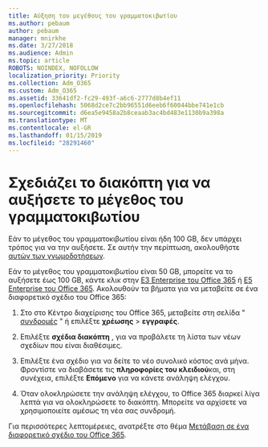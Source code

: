 ```yaml
---
title: Αύξηση του μεγέθους του γραμματοκιβωτίου
ms.author: pebaum
author: pebaum
manager: mnirkhe
ms.date: 3/27/2018
ms.audience: Admin
ms.topic: article
ROBOTS: NOINDEX, NOFOLLOW
localization_priority: Priority
ms.collection: Adm_O365
ms.custom: Adm_O365
ms.assetid: 33641df2-fc29-493f-a6c6-2777d8b4ef11
ms.openlocfilehash: 5068d2ce7c2bb96551d6eeb6f60044bbe741e1cb
ms.sourcegitcommit: d6ea5e9458a2b8ceaab3ac4bd483e1130b9a398a
ms.translationtype: MT
ms.contentlocale: el-GR
ms.lasthandoff: 01/15/2019
ms.locfileid: "28291460"
---
```

# <a name="switch-plans-to-increase-mailbox-size"></a>Σχεδιάζει το διακόπτη για να αυξήσετε το μέγεθος του γραμματοκιβωτίου

Εάν το μέγεθος του γραμματοκιβωτίου είναι ήδη 100 GB, δεν υπάρχει τρόπος για να την αυξήσετε. Σε αυτήν την περίπτωση, ακολουθήστε [αυτών των γνωμοδοτήσεων](https://support.office.com/client/e57572ff-0ba7-4782-ba5d-cdac3142ea71). 
  
Εάν το μέγεθος του γραμματοκιβωτίου είναι 50 GB, μπορείτε να το αυξήσετε έως 100 GB, κάντε κλικ στην [E3 Enterprise του Office 365](https://products.office.com/en-us/business/office-365-enterprise-e3-business-software) ή [E5 Enterprise του Office 365](https://products.office.com/en-us/business/office-365-enterprise-e5-business-software). Ακολουθούν τα βήματα για να μεταβείτε σε ένα διαφορετικό σχέδιο του Office 365:
  
1. Στο στο Κέντρο διαχείρισης του Office 365, μεταβείτε στη σελίδα " [συνδρομές](https://go.microsoft.com/fwlink/p/?linkid=842054) " ή επιλέξτε **χρέωσης** \> **εγγραφές**.
    
2. Επιλέξτε **σχέδια διακόπτη** , για να προβάλετε τη λίστα των νέων σχεδίων που είναι διαθέσιμες. 
    
3. Επιλέξτε ένα σχέδιο για να δείτε το νέο συνολικό κόστος ανά μήνα. Φροντίστε να διαβάσετε τις **πληροφορίες του κλειδιού**και, στη συνέχεια, επιλέξτε **Επόμενο** για να κάνετε ανάληψη ελέγχου. 
    
4. Όταν ολοκληρώσετε την ανάληψη ελέγχου, το Office 365 διαρκεί λίγα λεπτά για να ολοκληρώσετε το διακόπτη. Μπορείτε να αρχίσετε να χρησιμοποιείτε αμέσως τη νέα σας συνδρομή.
    
Για περισσότερες λεπτομέρειες, ανατρέξτε στο θέμα [Μετάβαση σε ένα διαφορετικό σχέδιο του Office 365](https://support.office.com/article/73318661-8f33-478b-bcc7-fb8d69dbb22a).
  

